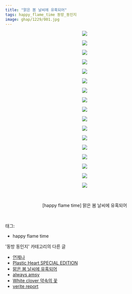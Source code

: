 ```yaml
---
title: "맑은 봄 날씨에 유혹되어"
tags: happy_flame_time 동방_동인지
image: ghap/1229/001.jpg
---
```

<div class="article">
<p style="text-align: center; clear: none; float: none;"><img src="{{ site.nasurl }}/ghap/1229/001.jpg"/></p>
<p style="text-align: center; clear: none; float: none;"><img src="{{ site.nasurl }}/ghap/1229/002.jpg"/></p>
<p style="text-align: center; clear: none; float: none;"><img src="{{ site.nasurl }}/ghap/1229/003.jpg"/></p>
<p style="text-align: center; clear: none; float: none;"><img src="{{ site.nasurl }}/ghap/1229/004.jpg"/></p>
<p style="text-align: center; clear: none; float: none;"><img src="{{ site.nasurl }}/ghap/1229/005.jpg"/></p>
<p style="text-align: center; clear: none; float: none;"><img src="{{ site.nasurl }}/ghap/1229/006.jpg"/></p>
<p style="text-align: center; clear: none; float: none;"><img src="{{ site.nasurl }}/ghap/1229/007.jpg"/></p>
<p style="text-align: center; clear: none; float: none;"><img src="{{ site.nasurl }}/ghap/1229/008.jpg"/></p>
<p style="text-align: center; clear: none; float: none;"><img src="{{ site.nasurl }}/ghap/1229/009.jpg"/></p>
<p style="text-align: center; clear: none; float: none;"><img src="{{ site.nasurl }}/ghap/1229/010.jpg"/></p>
<p style="text-align: center; clear: none; float: none;"><img src="{{ site.nasurl }}/ghap/1229/011.jpg"/></p>
<p style="text-align: center; clear: none; float: none;"><img src="{{ site.nasurl }}/ghap/1229/012.jpg"/></p>
<p style="text-align: center; clear: none; float: none;"><img src="{{ site.nasurl }}/ghap/1229/013.jpg"/></p>
<p style="text-align: center; clear: none; float: none;"><img src="{{ site.nasurl }}/ghap/1229/014.jpg"/></p>
<p style="text-align: center; clear: none; float: none;"><img src="{{ site.nasurl }}/ghap/1229/015.jpg"/></p>
<p style="text-align: center; clear: none; float: none;"><img src="{{ site.nasurl }}/ghap/1229/016.jpg"/></p>
<p style="text-align: center; clear: none; float: none;"><img src="{{ site.nasurl }}/ghap/1229/017.jpg"/></p>
<p style="text-align: center; clear: none; float: none;"><br/></p>
<p style="text-align: center; clear: none; float: none;">[happy flame time] 맑은 봄 날씨에 유혹되어</p>
<p><br/></p>
</div><div class="tagTrail">
<p>태그: </p>
<ul>
<li>happy flame time</li>
</ul>
</div><div class="another">
<p>'동방 동인지' 카테고리의 다른 글</p>
<ul>
<li><a href="/2016-07-30-ghap_1231">언제나</a></li>
<li><a href="/2016-07-30-ghap_1230">Plastic Heart SPECIAL EDITION</a></li>
<li><a href="/2016-07-30-ghap_1229">맑은 봄 날씨에 유혹되어</a></li>
<li><a href="/2016-07-30-ghap_1228">always amsy</a></li>
<li><a href="/2016-07-30-ghap_1227">White clover 약속의 꽃</a></li>
<li><a href="/2016-07-29-ghap_1225">verite report</a></li>
</ul>
</div><div class="cb_module cb_fluid">
<div class="cb_wrt cb_profile">
</div><!-- commentList close -->
</div>